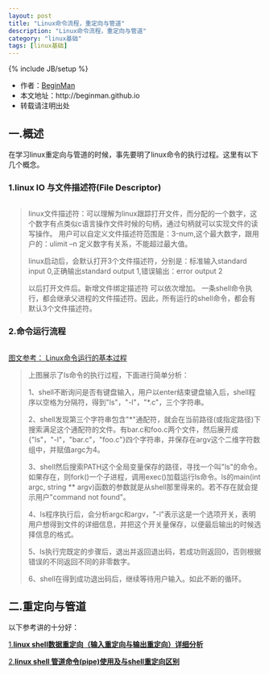 ```yaml
---
layout: post
title: "Linux命令流程，重定向与管道"
description: "Linux命令流程，重定向与管道"
category: "linux基础"
tags: [linux基础]
---
```

{% include JB/setup %}
<ul>
    <li>作者：<a href="http://weibo.com/beginman" target="blank">BeginMan</a></li>
    <li>本文地址：http://beginman.github.io</li>
    <li>转载请注明出处</li>
</ul>
<h2>一.概述</h2>

<p>在学习linux重定向与管道的时候，事先要明了linux命令的执行过程。这里有以下几个概念。</p>

<h3>1.linux IO 与文件描述符(File Descriptor)</h3>

<p><img src="http://img.ddvip.com/2013_0912/16291378923988.jpg" alt="" /></p>

<blockquote>
  <p>linux文件描述符：可以理解为linux跟踪打开文件，而分配的一个数字，这个数字有点类似c语言操作文件时候的句柄，通过句柄就可以实现文件的读写操作。 用户可以自定义文件描述符范围是：3-num,这个最大数字，跟用户的：ulimit –n 定义数字有关系，不能超过最大值。</p>
  
  <p>linux启动后，会默认打开3个文件描述符，分别是：标准输入standard input 0,正确输出standard output 1,错误输出：error output 2</p>
  
  <p>以后打开文件后。新增文件绑定描述符 可以依次增加。 一条shell命令执行，都会继承父进程的文件描述符。因此，所有运行的shell命令，都会有默认3个文件描述符。</p>
</blockquote>

<!--more-->

<h3>2.命令运行流程</h3>

<p><img src="http://img.blog.csdn.net/20140329135415640?watermark/2/text/aHR0cDovL2Jsb2cuY3Nkbi5uZXQvaGp4NTIwMA==/font/5a6L5L2T/fontsize/400/fill/I0JBQkFCMA==/dissolve/70/gravity/SouthEast" alt="" /></p>

<p><a href="http://blog.csdn.net/hjx5200/article/details/22487683">图文参考： Linux命令运行的基本过程</a></p>

<blockquote>
  <p>上图展示了ls命令的执行过程，下面进行简单分析：</p>
  
  <p>1、shell不断询问是否有键盘输入，用户以enter结束键盘输入后，shell程序以空格为分隔符，得到"ls"，"-l"，"*.c"，三个字符串。</p>
  
  <p>2、shell发现第三个字符串包含"*"通配符，就会在当前路径(或指定路径)下搜索满足这个通配符的文件。有bar.c和foo.c两个文件，然后展开成{"ls"，"-l"，"bar.c"，"foo.c"}四个字符串，并保存在argv这个二维字符数组中，并赋值argc为4。</p>
  
  <p>3、shell然后搜索PATH这个全局变量保存的路径，寻找一个叫"ls"的命令。如果存在，则fork()一个子进程，调用exec()加载运行ls命令。ls的main(int argc, string ** argv)函数的参数就是从shell那里得来的。若不存在就会提示用户"command not found"。</p>
  
  <p>4、ls程序执行后，会分析argc和argv，"-l"表示这是一个选项开关，表明用户想得到文件的详细信息，并把这个开关量保存，以便最后输出的时候选择信息的格式。</p>
  
  <p>5、ls执行完既定的步骤后，退出并返回退出码，若成功则返回0，否则根据错误的不同返回不同的非零数字。</p>
  
  <p>6、shell在得到成功退出码后，继续等待用户输入。如此不断的循环。</p>
</blockquote>

<h2>二.重定向与管道</h2>

<p>以下参考讲的十分好：</p>

<p><a href="http://www.cnblogs.com/chengmo/archive/2010/10/20/1855805.html">1.<strong>linux shell数据重定向（输入重定向与输出重定向）详细分析</strong></a></p>

<p><a href="http://www.cnblogs.com/chengmo/archive/2010/10/21/1856577.html">2.<strong>linux shell 管道命令(pipe)使用及与shell重定向区别</strong></a></p>
